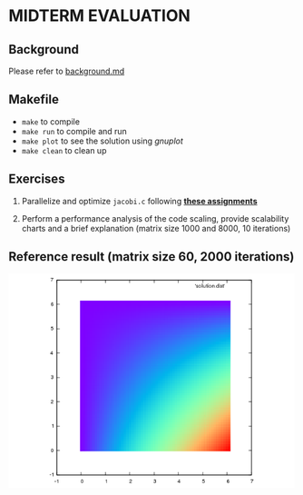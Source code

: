 # MIDTERM EVALUATION
## Background

Please refer to [background.md](./aux/background.md)


## Makefile
- `make` to compile
- `make run` to compile and run
- `make plot` to see the solution using *gnuplot*
- `make clean` to clean up



## Exercises
1. Parallelize and optimize `jacobi.c` following
   [**these assignments**](./aux/hints.md)

2. Perform a performance analysis of the code scaling, provide
   scalability charts and a brief explanation (matrix size 1000 and
   8000, 10 iterations)


## Reference result (matrix size 60, 2000 iterations)

	
![](./aux/ref.png)
